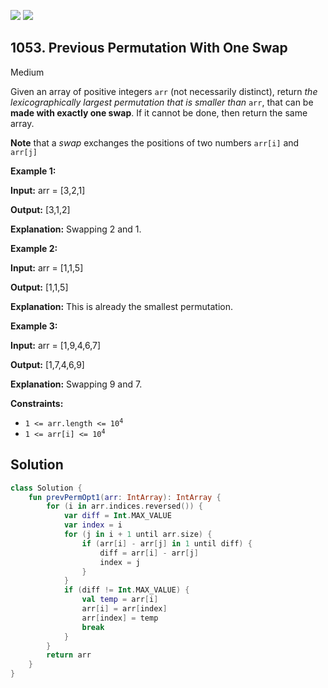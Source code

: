 [![](https://img.shields.io/github/stars/javadev/LeetCode-in-Kotlin?label=Stars&style=flat-square)](https://github.com/javadev/LeetCode-in-Kotlin)
[![](https://img.shields.io/github/forks/javadev/LeetCode-in-Kotlin?label=Fork%20me%20on%20GitHub%20&style=flat-square)](https://github.com/javadev/LeetCode-in-Kotlin/fork)

## 1053\. Previous Permutation With One Swap

Medium

Given an array of positive integers `arr` (not necessarily distinct), return _the_ _lexicographically_ _largest permutation that is smaller than_ `arr`, that can be **made with exactly one swap**. If it cannot be done, then return the same array.

**Note** that a _swap_ exchanges the positions of two numbers `arr[i]` and `arr[j]`

**Example 1:**

**Input:** arr = [3,2,1]

**Output:** [3,1,2]

**Explanation:** Swapping 2 and 1.

**Example 2:**

**Input:** arr = [1,1,5]

**Output:** [1,1,5]

**Explanation:** This is already the smallest permutation.

**Example 3:**

**Input:** arr = [1,9,4,6,7]

**Output:** [1,7,4,6,9]

**Explanation:** Swapping 9 and 7.

**Constraints:**

*   <code>1 <= arr.length <= 10<sup>4</sup></code>
*   <code>1 <= arr[i] <= 10<sup>4</sup></code>

## Solution

```kotlin
class Solution {
    fun prevPermOpt1(arr: IntArray): IntArray {
        for (i in arr.indices.reversed()) {
            var diff = Int.MAX_VALUE
            var index = i
            for (j in i + 1 until arr.size) {
                if (arr[i] - arr[j] in 1 until diff) {
                    diff = arr[i] - arr[j]
                    index = j
                }
            }
            if (diff != Int.MAX_VALUE) {
                val temp = arr[i]
                arr[i] = arr[index]
                arr[index] = temp
                break
            }
        }
        return arr
    }
}
```